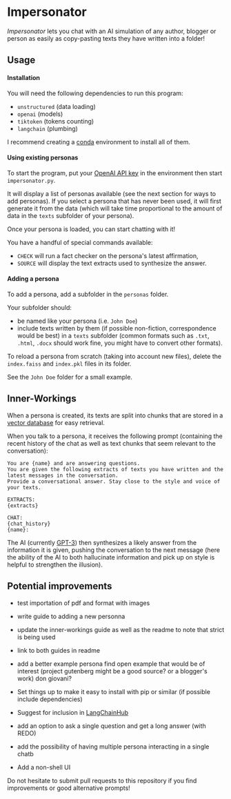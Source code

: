 # Impersonator

*Impersonator* lets you chat with an AI simulation of any author, blogger or person as easily as copy-pasting texts they have written into a folder!

## Usage

#### Installation

You will need the following dependencies to run this program:
- `unstructured` (data loading)
- `openai` (models)
- `tiktoken` (tokens counting)
- `langchain` (plumbing)

I recommend creating a [conda](https://docs.conda.io/en/latest/) environment to install all of them.

#### Using existing personas

To start the program, put your [OpenAI API key](https://openai.com/blog/openai-api/) in the environment then start `impersonator.py`.

It will display a list of personas available (see the next section for ways to add personas).
If you select a persona that has never been used, it will first generate it from the data (which will take time proportional to the amount of data in the `texts` subfolder of your persona).

Once your persona is loaded, you can start chatting with it!

You have a handful of special commands available:
* `CHECK` will run a fact checker on the persona's latest affirmation,
* `SOURCE` will display the text extracts used to synthesize the answer.

#### Adding a persona

To add a persona, add a subfolder in the `personas` folder.

Your subfolder should:
- be named like your persona (i.e. `John Doe`)
- include texts written by them (if possible non-fiction, correspondence would be best) in a `texts` subfolder (common formats such as `.txt`, `.html`, `.docx` should work fine, you might have to convert other formats).

To reload a persona from scratch (taking into account new files), delete the `index.faiss` and `index.pkl` files in its folder.

See the `John Doe` folder for a small example.

## Inner-Workings

When a persona is created, its texts are split into chunks that are stored in a [vector database](https://www.pinecone.io/learn/vector-database/) for easy retrieval.

When you talk to a persona, it receives the following prompt (containing the recent history of the chat as well as text chunks that seem relevant to the conversation):

```
You are {name} and are answering questions.
You are given the following extracts of texts you have written and the latest messages in the conversation.
Provide a conversational answer. Stay close to the style and voice of your texts.

EXTRACTS:
{extracts}

CHAT:
{chat_history}
{name}:
```

The AI (currently [GPT-3](https://en.wikipedia.org/wiki/GPT-3)) then synthesizes a likely answer from the information it is given, pushing the conversation to the next message (here the ability of the AI to both hallucinate information and pick up on style is helpful to strengthen the illusion).

## Potential improvements

* test importation of pdf and format with images

* write guide to adding a new personna
* update the inner-workings guide as well as the readme to note that strict is being used
* link to both guides in readme

* add a better example persona
  find open example that would be of interest
  (project gutenberg might be a good source? or a blogger's work)
  don giovani?

* Set things up to make it easy to install with pip or similar (if possible include dependencies)
* Suggest for inclusion in [LangChainHub](https://github.com/hwchase17/langchain-hub)

* add an option to ask a single question and get a long answer (with REDO)
* add the possibility of having multiple persona interacting in a single chatb
* Add a non-shell UI

Do not hesitate to submit pull requests to this repository if you find improvements or good alternative prompts!